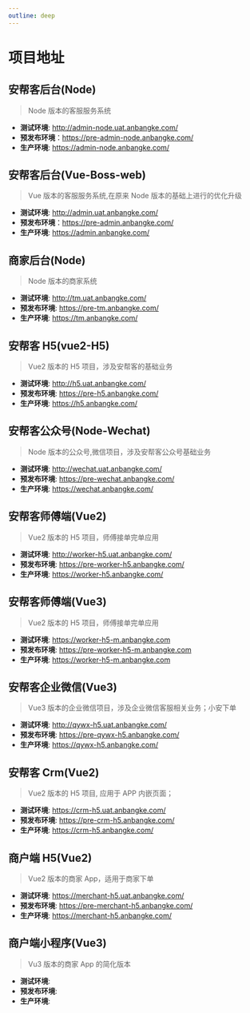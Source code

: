 ```yaml
---
outline: deep
---
```


# 项目地址

## 安帮客后台(Node)

> Node 版本的客服服务系统

- **测试环境**: http://admin-node.uat.anbangke.com/
- **预发布环境**：https://pre-admin-node.anbangke.com/
- **生产环境**: https://admin-node.anbangke.com/

## 安帮客后台(Vue-Boss-web)

> Vue 版本的客服服务系统,在原来 Node 版本的基础上进行的优化升级

- **测试环境**: http://admin.uat.anbangke.com/
- **预发布环境**：https://pre-admin.anbangke.com/
- **生产环境**: https://admin.anbangke.com/

## 商家后台(Node)

> Node 版本的商家系统

- **测试环境**: http://tm.uat.anbangke.com/
- **预发布环境**: https://pre-tm.anbangke.com/
- **生产环境**: https://tm.anbangke.com/

## 安帮客 H5(vue2-H5)

> Vue2 版本的 H5 项目，涉及安帮客的基础业务

- **测试环境**: http://h5.uat.anbangke.com/
- **预发布环境**: https://pre-h5.anbangke.com/
- **生产环境**: https://h5.anbangke.com/

## 安帮客公众号(Node-Wechat)

> Node 版本的公众号,微信项目，涉及安帮客公众号基础业务

- **测试环境**: http://wechat.uat.anbangke.com/
- **预发布环境**: https://pre-wechat.anbangke.com/
- **生产环境**: https://wechat.anbangke.com/

## 安帮客师傅端(Vue2)

> Vue2 版本的 H5 项目，师傅接单完单应用

- **测试环境**: http://worker-h5.uat.anbangke.com/
- **预发布环境**: https://pre-worker-h5.anbangke.com/
- **生产环境**: https://worker-h5.anbangke.com/

## 安帮客师傅端(Vue3)

> Vue2 版本的 H5 项目，师傅接单完单应用

- **测试环境**: https://worker-h5-m.anbangke.com
- **预发布环境**: https://pre-worker-h5-m.anbangke.com
- **生产环境**: https://worker-h5-m.anbangke.com

## 安帮客企业微信(Vue3)

> Vue3 版本的企业微信项目，涉及企业微信客服相关业务；小安下单

- **测试环境**: http://qywx-h5.uat.anbangke.com/
- **预发布环境**: https://pre-qywx-h5.anbangke.com/
- **生产环境**: https://qywx-h5.anbangke.com/

## 安帮客 Crm(Vue2)

> Vue2 版本的 H5 项目, 应用于 APP 内嵌页面；

- **测试环境**: https://crm-h5.uat.anbangke.com/
- **预发布环境**: https://pre-crm-h5.anbangke.com/
- **生产环境**: https://crm-h5.anbangke.com/

## 商户端 H5(Vue2)

> Vue2 版本的商家 App，适用于商家下单

- **测试环境**: https://merchant-h5.uat.anbangke.com/
- **预发布环境**: https://pre-merchant-h5.anbangke.com/
- **生产环境**: https://merchant-h5.anbangke.com/

## 商户端小程序(Vue3)

> Vu3 版本的商家 App 的简化版本

- **测试环境**:
- **预发布环境**:
- **生产环境**:
